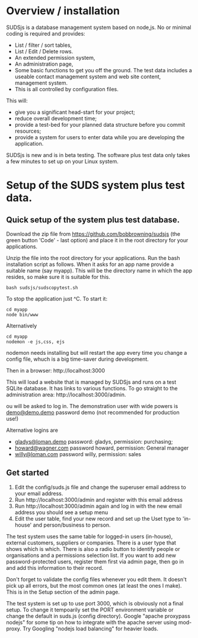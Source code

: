 
# Overview / installation

SUDSjs is a database management system based on node,js. No or minimal coding is required and provides:

* List / filter / sort tables, 
* List / Edit / Delete rows. 
* An extended permission system, 
* An administration page,
* Some basic functions to get you off the ground.  The test data includes a useable contact management system and web site content, management system. 
* This is all controlled by configuration files.

This will:
* give you a significant head-start for your project;
* reduce overall development time;
* provide a test-bed for your planned data structure before you commit resources;
* provide a system for users to enter data while you are developing the application.


SUDSjs is new and is in beta testing.  The software plus test data only takes a few minutes to set up on your Linux system. 


# Setup of the SUDS system plus test data.


## Quick setup of the system plus test database.



Download the zip file from https://github.com/bobbrowning/sudsjs (the green button 'Code' - last option) and place it in the root directory for your  applications. 

Unzip the file into the root directory for your applications. Run the bash installation script as follows.  When it asks for an app name provide a suitable name (say myapp).  This will be the directory name in which the app resides, so make sure it is suitable for this.

```
bash sudsjs/sudscopytest.sh
```

To stop the application just ^C.  To start it: 
```
cd myapp
node bin/www
```
Alternatively 
```
cd myapp
nodemon -e js,css, ejs
```
nodemon needs installing but will restart the app every time you change a config file, whuch is a big time-saver during development. 

Then in a browser:  http://localhost:3000  

This will load a website that is managed by SUDSjs and runs on a test SQLite database. It has links to various functions. To go straight to the administration area:  http://localhost:3000/admin.  

ou will be asked to log in. The demonstration user with wide powers is demo@demo.demo password demo (not recommended for production use!)

Alternative logins are 
* gladys@loman.demo password: gladys, permission: purchasing;
* howard@wagner.com password howard, permission: General manager
* willy@loman.com password willy, permission: sales


## Get started


1. Edit the config/suds.js file and change the superuser email address to your email address.
1. Run http://localhost:3000/admin and register with this email address
1. Run http://localhost:3000/admin again and log in with the new email address you should see a setup menu
1. Edit the user table, find your new record and set up the Uset type to 'in-house' and person/business to person.

The test system uses the same table for logged-in users (in-house), external customers, suppliers or companies. There is a user type that shows which is which.  There is also a radio button to identify people or organisations and a permissions selection list.  If you want to add new password-protected users, register them first via admin page, then go in and add this information to their record. 

Don't forget to validate the config files whenever you edit them. It doesn't pick up all errors, but the most common ones (at least the ones I make).  This is in the Setup section of the admin page.

The test system is set up to use port 3000, which is obviously not a final setup.  To change it tempoarily set the PORT environment variable or change the default in suds.js (config directory). Google "apache proxypass nodejs"  for some tip on how to integrate with the apache server using mod-proxy.  Try Googling "nodejs load balancing" for heavier loads.
